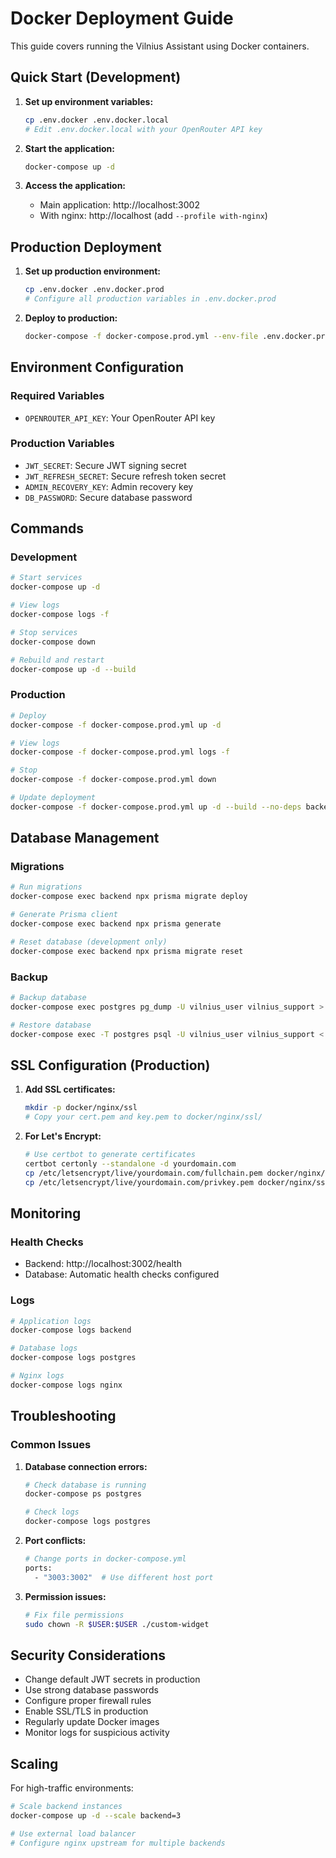 # Docker Deployment Guide

This guide covers running the Vilnius Assistant using Docker containers.

## Quick Start (Development)

1. **Set up environment variables:**
   ```bash
   cp .env.docker .env.docker.local
   # Edit .env.docker.local with your OpenRouter API key
   ```

2. **Start the application:**
   ```bash
   docker-compose up -d
   ```

3. **Access the application:**
   - Main application: http://localhost:3002
   - With nginx: http://localhost (add `--profile with-nginx`)

## Production Deployment

1. **Set up production environment:**
   ```bash
   cp .env.docker .env.docker.prod
   # Configure all production variables in .env.docker.prod
   ```

2. **Deploy to production:**
   ```bash
   docker-compose -f docker-compose.prod.yml --env-file .env.docker.prod up -d
   ```

## Environment Configuration

### Required Variables
- `OPENROUTER_API_KEY`: Your OpenRouter API key

### Production Variables
- `JWT_SECRET`: Secure JWT signing secret
- `JWT_REFRESH_SECRET`: Secure refresh token secret  
- `ADMIN_RECOVERY_KEY`: Admin recovery key
- `DB_PASSWORD`: Secure database password

## Commands

### Development
```bash
# Start services
docker-compose up -d

# View logs
docker-compose logs -f

# Stop services
docker-compose down

# Rebuild and restart
docker-compose up -d --build
```

### Production
```bash
# Deploy
docker-compose -f docker-compose.prod.yml up -d

# View logs
docker-compose -f docker-compose.prod.yml logs -f

# Stop
docker-compose -f docker-compose.prod.yml down

# Update deployment
docker-compose -f docker-compose.prod.yml up -d --build --no-deps backend
```

## Database Management

### Migrations
```bash
# Run migrations
docker-compose exec backend npx prisma migrate deploy

# Generate Prisma client
docker-compose exec backend npx prisma generate

# Reset database (development only)
docker-compose exec backend npx prisma migrate reset
```

### Backup
```bash
# Backup database
docker-compose exec postgres pg_dump -U vilnius_user vilnius_support > backup.sql

# Restore database
docker-compose exec -T postgres psql -U vilnius_user vilnius_support < backup.sql
```

## SSL Configuration (Production)

1. **Add SSL certificates:**
   ```bash
   mkdir -p docker/nginx/ssl
   # Copy your cert.pem and key.pem to docker/nginx/ssl/
   ```

2. **For Let's Encrypt:**
   ```bash
   # Use certbot to generate certificates
   certbot certonly --standalone -d yourdomain.com
   cp /etc/letsencrypt/live/yourdomain.com/fullchain.pem docker/nginx/ssl/cert.pem
   cp /etc/letsencrypt/live/yourdomain.com/privkey.pem docker/nginx/ssl/key.pem
   ```

## Monitoring

### Health Checks
- Backend: http://localhost:3002/health
- Database: Automatic health checks configured

### Logs
```bash
# Application logs
docker-compose logs backend

# Database logs  
docker-compose logs postgres

# Nginx logs
docker-compose logs nginx
```

## Troubleshooting

### Common Issues

1. **Database connection errors:**
   ```bash
   # Check database is running
   docker-compose ps postgres
   
   # Check logs
   docker-compose logs postgres
   ```

2. **Port conflicts:**
   ```bash
   # Change ports in docker-compose.yml
   ports:
     - "3003:3002"  # Use different host port
   ```

3. **Permission issues:**
   ```bash
   # Fix file permissions
   sudo chown -R $USER:$USER ./custom-widget
   ```

## Security Considerations

- Change default JWT secrets in production
- Use strong database passwords
- Configure proper firewall rules
- Enable SSL/TLS in production
- Regularly update Docker images
- Monitor logs for suspicious activity

## Scaling

For high-traffic environments:

```bash
# Scale backend instances
docker-compose up -d --scale backend=3

# Use external load balancer
# Configure nginx upstream for multiple backends
```